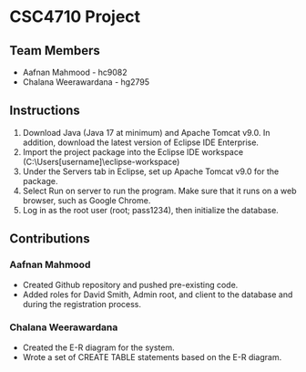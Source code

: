 # CSC4710 Project
## Team Members
- Aafnan Mahmood - hc9082
- Chalana Weerawardana - hg2795

## Instructions
1. Download Java (Java 17 at minimum) and Apache Tomcat v9.0. In addition, download the latest version of Eclipse IDE Enterprise.
2. Import the project package into the Eclipse IDE workspace (C:\Users\[username]\eclipse-workspace)
3. Under the Servers tab in Eclipse, set up Apache Tomcat v9.0 for the package.
4. Select Run on server to run the program. Make sure that it runs on a web browser, such as Google Chrome.
5. Log in as the root user (root; pass1234), then initialize the database. 

## Contributions
### Aafnan Mahmood
- Created Github repository and pushed pre-existing code.
- Added roles for David Smith, Admin root, and client to the database and during the registration process.
### Chalana Weerawardana
- Created the E-R diagram for the system.
- Wrote a set of CREATE TABLE statements based on the E-R diagram.
